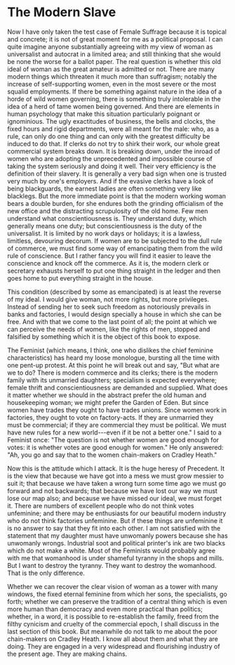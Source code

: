# The Modern Slave

Now I have only taken the test case of Female Suffrage because it is topical and concrete; it is not of great moment for me as a political proposal. I can quite imagine anyone substantially agreeing with my view of woman as universalist and autocrat in a limited area; and still thinking that she would be none the worse for a ballot paper. The real question is whether this old ideal of woman as the great amateur is admitted or not. There are many modern things which threaten it much more than suffragism; notably the increase of self-supporting women, even in the most severe or the most squalid employments. If there be something against nature in the idea of a horde of wild women governing, there is something truly intolerable in the idea of a herd of tame women being governed. And there are elements in human psychology that make this situation particularly poignant or ignominious. The ugly exactitudes of business, the bells and clocks, the fixed hours and rigid departments, were all meant for the male: who, as a rule, can only do one thing and can only with the greatest difficulty be induced to do that. If clerks do not try to shirk their work, our whole great commercial system breaks down. It is breaking down, under the inroad of women who are adopting the unprecedented and impossible course of taking the system seriously and doing it well. Their very efficiency is the definition of their slavery. It is generally a very bad sign when one is trusted very much by one's employers. And if the evasive clerks have a look of being blackguards, the earnest ladies are often something very like blacklegs. But the more immediate point is that the modern working woman bears a double burden, for she endures both the grinding officialism of the new office and the distracting scrupulosity of the old home. Few men understand what conscientiousness is. They understand duty, which generally means one duty; but conscientiousness is the duty of the universalist. It is limited by no work days or holidays; it is a lawless, limitless, devouring decorum. If women are to be subjected to the dull rule of commerce, we must find some way of emancipating them from the wild rule of conscience. But I rather fancy you will find it easier to leave the conscience and knock off the commerce. As it is, the modern clerk or secretary exhausts herself to put one thing straight in the ledger and then goes home to put everything straight in the house.

This condition (described by some as emancipated) is at least the reverse of my ideal. I would give woman, not more rights, but more privileges. Instead of sending her to seek such freedom as notoriously prevails in banks and factories, I would design specially a house in which she can be free. And with that we come to the last point of all; the point at which we can perceive the needs of women, like the rights of men, stopped and falsified by something which it is the object of this book to expose.

The Feminist (which means, I think, one who dislikes the chief feminine characteristics) has heard my loose monologue, bursting all the time with one pent-up protest. At this point he will break out and say, "But what are we to do? There is modern commerce and its clerks; there is the modern family with its unmarried daughters; specialism is expected everywhere; female thrift and conscientiousness are demanded and supplied. What does it matter whether we should in the abstract prefer the old human and housekeeping woman; we might prefer the Garden of Eden. But since women have trades they ought to have trades unions. Since women work in factories, they ought to vote on factory-acts. If they are unmarried they must be commercial; if they are commercial they must be political. We must have new rules for a new world---even if it be not a better one." I said to a Feminist once: "The question is not whether women are good enough for votes: it is whether votes are good enough for women." He only answered: "Ah, you go and say that to the women chain-makers on Cradley Heath."

Now this is the attitude which I attack. It is the huge heresy of Precedent. It is the view that because we have got into a mess we must grow messier to suit it; that because we have taken a wrong turn some time ago we must go forward and not backwards; that because we have lost our way we must lose our map also; and because we have missed our ideal, we must forget it. There are numbers of excellent people who do not think votes unfeminine; and there may be enthusiasts for our beautiful modern industry who do not think factories unfeminine. But if these things are unfeminine it is no answer to say that they fit into each other. I am not satisfied with the statement that my daughter must have unwomanly powers because she has unwomanly wrongs. Industrial soot and political printer's ink are two blacks which do not make a white. Most of the Feminists would probably agree with me that womanhood is under shameful tyranny in the shops and mills. But I want to destroy the tyranny. They want to destroy the womanhood. That is the only difference.

Whether we can recover the clear vision of woman as a tower with many windows, the fixed eternal feminine from which her sons, the specialists, go forth; whether we can preserve the tradition of a central thing which is even more human than democracy and even more practical than politics; whether, in a word, it is possible to re-establish the family, freed from the filthy cynicism and cruelty of the commercial epoch, I shall discuss in the last section of this book. But meanwhile do not talk to me about the poor chain-makers on Cradley Heath. I know all about them and what they are doing. They are engaged in a very widespread and flourishing industry of the present age. They are making chains.
